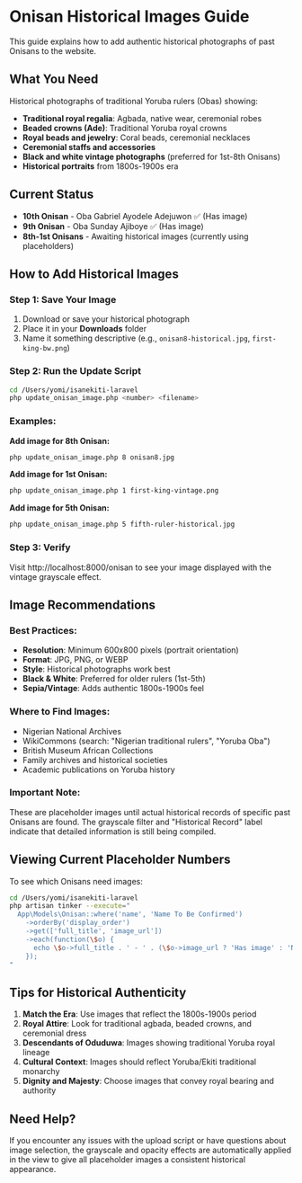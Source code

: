 # Onisan Historical Images Guide

This guide explains how to add authentic historical photographs of past Onisans to the website.

## What You Need

Historical photographs of traditional Yoruba rulers (Obas) showing:
- **Traditional royal regalia**: Agbada, native wear, ceremonial robes
- **Beaded crowns (Ade)**: Traditional Yoruba royal crowns
- **Royal beads and jewelry**: Coral beads, ceremonial necklaces
- **Ceremonial staffs and accessories**
- **Black and white vintage photographs** (preferred for 1st-8th Onisans)
- **Historical portraits** from 1800s-1900s era

## Current Status

- **10th Onisan** - Oba Gabriel Ayodele Adejuwon ✅ (Has image)
- **9th Onisan** - Oba Sunday Ajiboye ✅ (Has image)
- **8th-1st Onisans** - Awaiting historical images (currently using placeholders)

## How to Add Historical Images

### Step 1: Save Your Image
1. Download or save your historical photograph
2. Place it in your **Downloads** folder
3. Name it something descriptive (e.g., `onisan8-historical.jpg`, `first-king-bw.png`)

### Step 2: Run the Update Script

```bash
cd /Users/yomi/isanekiti-laravel
php update_onisan_image.php <number> <filename>
```

### Examples:

**Add image for 8th Onisan:**
```bash
php update_onisan_image.php 8 onisan8.jpg
```

**Add image for 1st Onisan:**
```bash
php update_onisan_image.php 1 first-king-vintage.png
```

**Add image for 5th Onisan:**
```bash
php update_onisan_image.php 5 fifth-ruler-historical.jpg
```

### Step 3: Verify
Visit http://localhost:8000/onisan to see your image displayed with the vintage grayscale effect.

## Image Recommendations

### Best Practices:
- **Resolution**: Minimum 600x800 pixels (portrait orientation)
- **Format**: JPG, PNG, or WEBP
- **Style**: Historical photographs work best
- **Black & White**: Preferred for older rulers (1st-5th)
- **Sepia/Vintage**: Adds authentic 1800s-1900s feel

### Where to Find Images:
- Nigerian National Archives
- WikiCommons (search: "Nigerian traditional rulers", "Yoruba Oba")
- British Museum African Collections
- Family archives and historical societies
- Academic publications on Yoruba history

### Important Note:
These are placeholder images until actual historical records of specific past Onisans are found. The grayscale filter and "Historical Record" label indicate that detailed information is still being compiled.

## Viewing Current Placeholder Numbers

To see which Onisans need images:

```bash
cd /Users/yomi/isanekiti-laravel
php artisan tinker --execute="
  App\Models\Onisan::where('name', 'Name To Be Confirmed')
    ->orderBy('display_order')
    ->get(['full_title', 'image_url'])
    ->each(function(\$o) {
      echo \$o->full_title . ' - ' . (\$o->image_url ? 'Has image' : 'Needs image') . \"\\n\";
    });
"
```

## Tips for Historical Authenticity

1. **Match the Era**: Use images that reflect the 1800s-1900s period
2. **Royal Attire**: Look for traditional agbada, beaded crowns, and ceremonial dress
3. **Descendants of Oduduwa**: Images showing traditional Yoruba royal lineage
4. **Cultural Context**: Images should reflect Yoruba/Ekiti traditional monarchy
5. **Dignity and Majesty**: Choose images that convey royal bearing and authority

## Need Help?

If you encounter any issues with the upload script or have questions about image selection, the grayscale and opacity effects are automatically applied in the view to give all placeholder images a consistent historical appearance.
